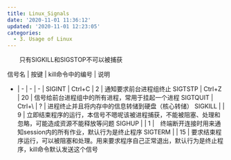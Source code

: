 ```yaml
---
title: Linux_Signals
date: '2020-11-01 11:36:12'
updated: '2020-11-01 12:23:05'
categories:
  - 3. Usage of Linux
---
```

　　只有SIGKILL和SIGSTOP不可以被捕获

信号名 | 按键 | kill命令中的编号 | 说明
 - | - | - | - |
SIGINT | Ctrl+C | 2 | 通知要求前台进程组终止
SIGTSTP | Ctrl+Z | 20 | 信号给前台进程组中的所有进程，常用于挂起一个进程
SIGTQUIT | Ctrl+\ | ? | 进程终止并且将内存中的信息转储到硬盘（核心转储）
SIGKILL |  | 9 | 立即结束程序的运行，本信号不嗯呢该被进程捕获，不能被阻塞、处理和忽略，可能造成资源不能释放等问题
SIGHUP |  | 1 |　终端断开连接时用来通知session内的所有作业，默认行为是终止程序
SIGTERM |  | 15 | 要求结束程序运行，可以被阻塞和处理。用来要求程序自己正常退出，默认行为是终止程序，kill命令默认发送这个信号
